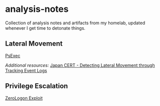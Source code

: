 # analysis-notes
Collection of analysis notes and artifacts from my homelab, updated whenever I get time to detonate things.

## Lateral Movement

[PsExec](psexec-iocs)


*Additional resources:*
[Japan CERT - Detecting Lateral Movement through Tracking Event Logs](https://www.jpcert.or.jp/english/pub/sr/20170612ac-ir_research_en.pdf)
## Privilege Escalation

[ZeroLogon Exploit](zerologon-iocs)
